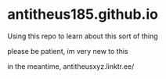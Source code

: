 # antitheus185.github.io
Using this repo to learn about this sort of thing

please be patient, im very new to this

in the meantime, antitheusxyz.linktr.ee/
